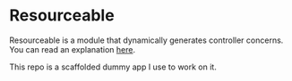 # Resourceable

Resourceable is a module that dynamically generates controller concerns. You can read an explanation [here](https://gist.github.com/philliplongman/af64f9eae57f9561f9cf6cb34610e7d3).

This repo is a scaffolded dummy app I use to work on it.

